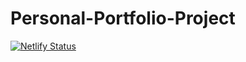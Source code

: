 # Personal-Portfolio-Project

[![Netlify Status](https://api.netlify.com/api/v1/badges/c75e9f6e-d3f6-4654-9477-fd2ab674f44c/deploy-status)](https://app.netlify.com/sites/cmesimpsonportfolio/deploys)
